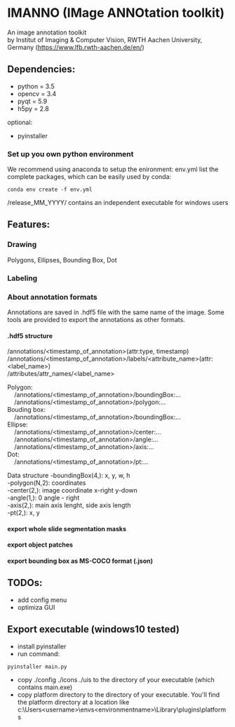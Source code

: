 # IMANNO (IMage ANNOtation toolkit)
An image annotation toolkit   
by Institut of Imaging & Computer Vision, RWTH Aachen University, Germany
(https://www.lfb.rwth-aachen.de/en/)

## Dependencies:

- python = 3.5
- opencv = 3.4 
- pyqt = 5.9
- h5py = 2.8

optional:
- pyinstaller

### Set up you own python environment
We recommend using anaconda to setup the enironment:
env.yml list the complete packages, which can be easily used by conda: 
```
conda env create -f env.yml
```

/release_MM_YYYY/ contains an independent executable for windows users

## Features:

### Drawing
Polygons, Ellipses, Bounding Box, Dot

### Labeling

### About annotation formats

Annotations are saved in .hdf5 file with the same name of the image. Some tools are provided to export the annotations as other formats.

#### .hdf5 structure
/annotations/<timestamp_of_annotation>(attr:type, timestamp)  
/annotations/<timestamp_of_annotation>/labels/<attribute_name>(attr: <label_name>)   
/attributes/attr_names/<label_name>

Polygon:  
    &nbsp;&nbsp;&nbsp;&nbsp;/annotations/<timestamp_of_annotation>/boundingBox:...   
    &nbsp;&nbsp;&nbsp;&nbsp;/annotations/<timestamp_of_annotation>/polygon:...  
Bouding box:  
    &nbsp;&nbsp;&nbsp;&nbsp;/annotations/<timestamp_of_annotation>/boundingBox:...   
Ellipse:  
    &nbsp;&nbsp;&nbsp;&nbsp;/annotations/<timestamp_of_annotation>/center:...   
    &nbsp;&nbsp;&nbsp;&nbsp;/annotations/<timestamp_of_annotation>/angle:...   
    &nbsp;&nbsp;&nbsp;&nbsp;/annotations/<timestamp_of_annotation>/axis:...   
Dot:  
    &nbsp;&nbsp;&nbsp;&nbsp;/annotations/<timestamp_of_annotation>/pt:...  

Data structure
-boundingBox(4,): x, y, w, h  
-polygon(N,2): coordinates  
-center(2,): image coordinate x-right y-down  
-angle(1,): 0 angle - right  
-axis(2,): main axis lenght, side axis length  
-pt(2,): x, y  

#### export whole slide segmentation masks
#### export object patches
#### export bounding box as MS-COCO format (.json)

## TODOs:

- add config menu
- optimiza GUI

## Export executable (windows10 tested)

- install pyinstaller
- run command: 
```
pyinstaller main.py
```
- copy ./config ./icons ./uis to the directory of your executable (which contains main.exe)
- copy platform directory to the directory of your executable. You'll find the platform directory at a location like c:\Users\<username>\envs\<environmentname>\Library\plugins\platforms